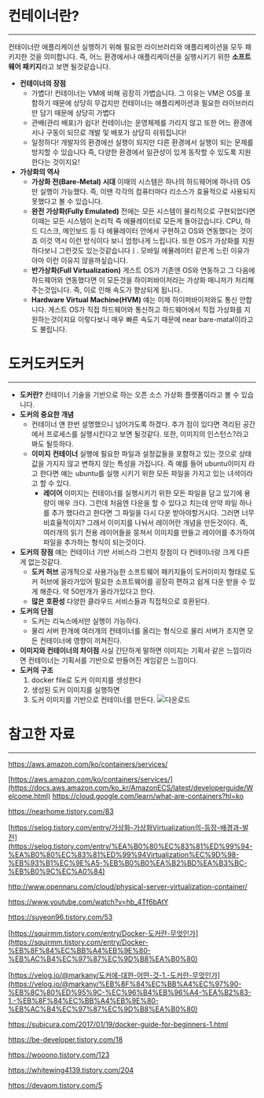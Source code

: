# 컨테이너란?

---

컨테이너란 애플리케이션 실행하기 위해 필요한 라이브러리와 애플리케이션을 모두 패키지한 것을 의미합니다.
즉, 어느 환경에서나 애플리케이션을 실행시키기 위한 **소프트웨어 패키지**라고 보면 될것같습니다.

- **컨테이너의 장점**
    - 가볍다!
    컨테이너는 VM에 비해 굉장히 가볍습니다. 그 이유는 VM은 OS를 포함하기 때문에 상당히 무겁지만 컨테이너는 애플리케이션과 필요한 라이브러리만 담기 때문에 상당히 가볍다
    - 관배(관리 배포)가 쉽다!
    컨테이너는 운영체제를 가리지 않고 또한 어느 환경에서나 구동이 되므로 개발 및 배포가 상당히 쉬워집니다!
    - 일정하다!
    개발자의 환경에선 실행이 되지만 다른 환경에서 실행이 되는 문제를 방지할 수 있습니다
    즉, 다양한 환경에서 일관성이 있게 동작할 수 있도록 지원한다는 것이지요!
- **가상화의 역사**
    - **가상화 전(Bare-Metal) 시대**
    이때의 시스템은 하나의 하드웨어에 하나의 OS만 실행이 가능했다.
    즉, 이땐 각각의 컴퓨터마다 리소스가 효율적으로 사용되지 못했다고 볼 수 있습니다.
    - **완전 가상화(Fully  Emulated)**
    전에는 모든 시스템이 물리적으로 구현되었다면 이때는 모든 시스템이
    논리적 즉 에뮬레이터로 모든게 돌아갔습니다.
    CPU, 하드 디스크, 메인보드 등 다 에뮬레이터 안에서 구현하고 OS와 연동했다는 것이죠
    이것 역시 이런 방식이다 보니 엄청나게 느립니다.
    또한 OS가 가상화를 지원하다보니 그런것도 있는것같습니다ㅣ.
    모바일 에뮬레이터 같은게 느린 이유가 아마 이런 이유지 않을까싶습니다.
    - **반가상화(Full Virtualization)**
    게스트 OS가 기존엔 OS와 연동하고 그 다음에 하드웨어와 연동했다면
    이 모든것을 하이퍼바이저라는 가상화 매니저가 처리해주는것입니다.
    즉, 이로 인해 속도가 향상되게 됩니다.
    - **Hardware Virtual Machine(HVM)**
    얘는 이제 하이퍼바이저와도 통신 안합니다.
    게스트 OS가 직접 하드웨어와 통신하고 하드웨어에서 직접 가상화를 지원하는것이지요
    이렇다보니 매우 빠른 속도기 때문에 near  bare-matal이라고도 불립니다.

# 도커도커도커

---

- **도커란?**
컨테이너 기술을 기반으로 하는 오픈 소스 가상화 플랫폼이라고 볼 수 있습니다.
- **도커의 중요한 개념**
    - 컨테이너
    얜 한번 설명했으니 넘어가도록 하겠다. 추가 점이 있다면
    격리된 공간에서 프로세스를 실행시킨다고 보면 될것같다.
    또한, 이미지의 인스턴스?라고 봐도 될듯하다.
    - **이미지**
    **컨테이너** 실행에 필요한 파일과 설정값들을 포함하고 있는 것으로
    상태값을 가지지 않고 변하지 않는 특성을 가집니다.
    즉 예를 들어 ubuntu이미지 라고 한다면 얘는 ubuntu를 실행 시키기 위한 모든 파일을
    가지고 있는 녀셕이라고 할 수 있다.
        - **레이어**
        이미지는 컨테이너를 실행시키기 위한 모든 파일을 담고 있기에 용량이 매우 크다.
        그런데 처음엔 다운을 할 수 있다고 치는데 만약 파일 하나를 추가 했다라고 한다면
        그 파일을 다시 다운 받아야할거시다. 그러면 너무 비효율적이지?
        그래서 이미지를 나눠서 레이어란 개념을 만든것이다.
        즉, 여러개의 읽기 전용 레이어들을 뭉쳐서 이미지를 만들고 레이어를 추가하여 파일을 추가하는 형식이 되는것이다.
- **도커의 장점**
얘는 컨테이너 기반 서비스라 그런지 장점이 다 컨테이너랑 크게 다른게 없는것같다.
    - **도커 허브**
    공개적으로 사용가능한 소프트웨어 패키지들이 도커이미지 형태로 도커 허브에 올라가있어
    필요한 소프트웨어를 굉장히 편하고 쉽게 다운 받을 수 있게 해준다.
    약 50만개가 올라가있다고 한다.
    - **많은 호환성**
    다양한 클라우드 서비스들과 직접적으로 호환된다.
- **도커의 단점**
    - 도커는 리눅스에서만 실행이 가능하다.
    - 물리 서버 한개에 여러개의 컨테이너를 올리는 형식으로 물리 서버가 조지면
    모든 컨테이너에 영향이 끼쳐진다.
- **이미지와 컨테이너의 차이점**
사실 간단하게 말하면 이미지는 기획서 같은 느낌이라면
컨테이너는 기획서를 기반으로 만들어진 게임같은 느낌이다.
- **도커의 구조**
    1. docker file로 도커 이미지를 생성한다
    2. 생성된 도커 이미지를 실행하면
    3. 도커 이미지를 기반으로 컨테이너를 만든다.
    ![다운로드](https://github.com/GSM-MSG/DevOps-Onboarding/assets/130664740/ecf7af0a-bdac-458a-a6b7-dc14bc3318d2)


# 참고한 자료

---

https://aws.amazon.com/ko/containers/services/

[https://aws.amazon.com/ko/containers/services/](https://docs.aws.amazon.com/ko_kr/AmazonECS/latest/developerguide/Welcome.html)
https://cloud.google.com/learn/what-are-containers?hl=ko

https://nearhome.tistory.com/83

[https://selog.tistory.com/entry/가상화-가상화Virtualization의-등장-배경과-발전](https://selog.tistory.com/entry/%EA%B0%80%EC%83%81%ED%99%94-%EA%B0%80%EC%83%81%ED%99%94Virtualization%EC%9D%98-%EB%93%B1%EC%9E%A5-%EB%B0%B0%EA%B2%BD%EA%B3%BC-%EB%B0%9C%EC%A0%84)

http://www.opennaru.com/cloud/physical-server-virtualization-container/

https://www.youtube.com/watch?v=hb_4Tf6bAtY

https://suyeon96.tistory.com/53

[https://squirmm.tistory.com/entry/Docker-도커란-무엇인가](https://squirmm.tistory.com/entry/Docker-%EB%8F%84%EC%BB%A4%EB%9E%80-%EB%AC%B4%EC%97%87%EC%9D%B8%EA%B0%80)

[https://velog.io/@markany/도커에-대한-어떤-것-1.-도커란-무엇인가](https://velog.io/@markany/%EB%8F%84%EC%BB%A4%EC%97%90-%EB%8C%80%ED%95%9C-%EC%96%B4%EB%96%A4-%EA%B2%83-1.-%EB%8F%84%EC%BB%A4%EB%9E%80-%EB%AC%B4%EC%97%87%EC%9D%B8%EA%B0%80)

https://subicura.com/2017/01/19/docker-guide-for-beginners-1.html

https://be-developer.tistory.com/18

https://wooono.tistory.com/123

https://whitewing4139.tistory.com/204

https://devaom.tistory.com/5
